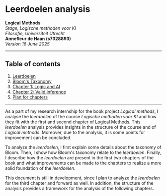 # Leerdoelen analysis

**Logical Methods**  
*Stage, Logische methoden voor KI*  
*Filosofie, Universiteit Utrecht*  
**Annefleur de Haan (s7328893)**  
*Version 16 June 2025*

---

## Table of contents

1. [Leerdoelen](#leerdoelen)  
2. [Bloom's Taxonomy](#blooms-taxonomy)  
3. [Chapter 1: Logic and AI](#logic-and-ai)  
4. [Chapter 2: Valid inference](#valid-inference)  
5. [Plan for chapters](#plan-chapters)


---
As a part of my research internship for the book project *Logical methods*, I analyse the *leerdoelen* of the course *Logische methoden voor KI* and how they fit with the first and second chapter of [Logical Methods](https://logicalmethods.ai). This *leerdoelen* analysis provides insights in the structure of the course and of *Logical methods*. Moreover, due to the analysis, it is some points for improvement can be concluded.

To analyze the *leerdoelen*, I first explain some details about the taxonomy of Bloom. Then, I show how Bloom's taxonomy relate to the *leerdoelen*. Finally, I describe how the *leerdoelen* are present in the first two chapters of the book and what improvements can be made to the chapters to realize a more solid foundation of the *leerdoelen*.

This document is still in development, since I plan to analyze the *leerdoelen* for the third chapter and forward as well. In addition, the structure of the analysis provides a framework for the analysis of the following chapters.

